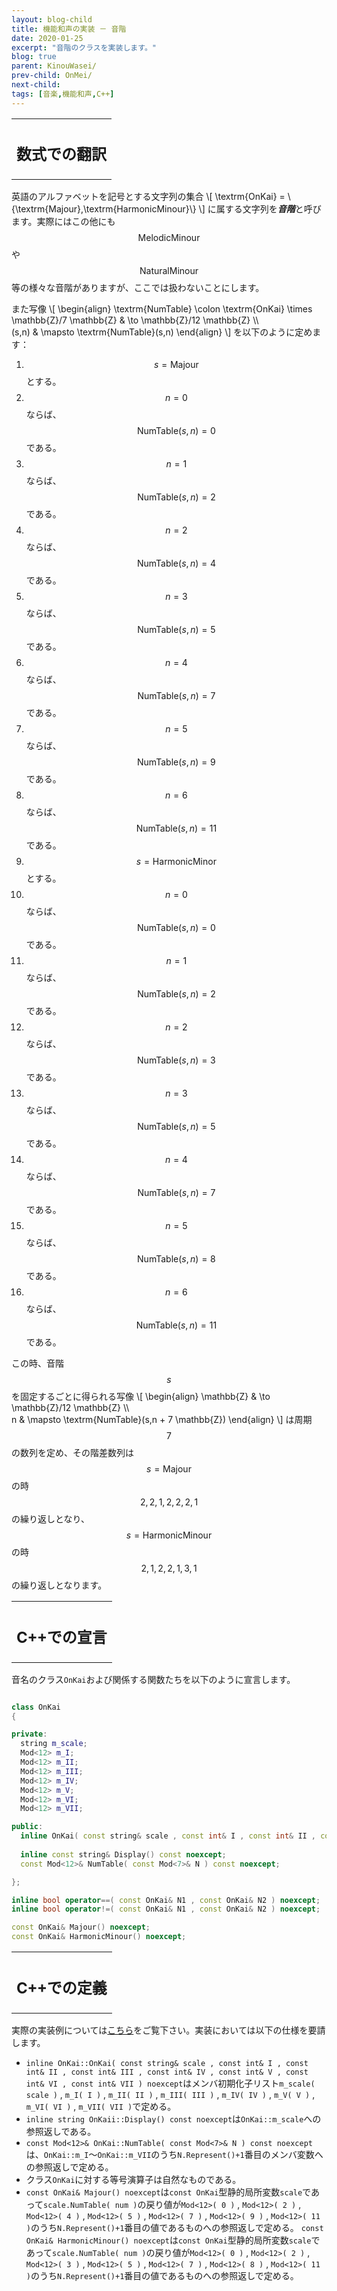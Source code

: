 ```yaml
---
layout: blog-child
title: 機能和声の実装 － 音階
date: 2020-01-25
excerpt: "音階のクラスを実装します。"
blog: true
parent: KinouWasei/
prev-child: OnMei/
next-child:
tags: [音楽,機能和声,C++]
---
```


<table>
  <tr>
    <th>
      <h2>数式での翻訳</h2>
    </th>
  </tr>
</table>

英語のアルファベットを記号とする文字列の集合
\\[
\textrm{OnKai} = \\{\textrm{Majour},\textrm{HarmonicMinour}\\}
\\]
に属する文字列を***音階***と呼びます。実際にはこの他にも$$\textrm{MelodicMinour}$$や$$\textrm{NaturalMinour}$$等の様々な音階がありますが、ここでは扱わないことにします。

また写像
\\[
\begin{align}
\textrm{NumTable} \colon \textrm{OnKai} \times \mathbb{Z}/7 \mathbb{Z} & \to \mathbb{Z}/12 \mathbb{Z} \\\\\
(s,n) & \mapsto \textrm{NumTable}(s,n)
\end{align}
\\]
を以下のように定めます：
1. $$s = \textrm{Majour}$$とする。
  1. $$n = 0$$ならば、$$\textrm{NumTable}(s,n) = 0$$である。
  1. $$n = 1$$ならば、$$\textrm{NumTable}(s,n) = 2$$である。
  1. $$n = 2$$ならば、$$\textrm{NumTable}(s,n) = 4$$である。
  1. $$n = 3$$ならば、$$\textrm{NumTable}(s,n) = 5$$である。
  1. $$n = 4$$ならば、$$\textrm{NumTable}(s,n) = 7$$である。
  1. $$n = 5$$ならば、$$\textrm{NumTable}(s,n) = 9$$である。
  1. $$n = 6$$ならば、$$\textrm{NumTable}(s,n) = 11$$である。
1. $$s = \textrm{HarmonicMinor}$$とする。
  1. $$n = 0$$ならば、$$\textrm{NumTable}(s,n) = 0$$である。
  1. $$n = 1$$ならば、$$\textrm{NumTable}(s,n) = 2$$である。
  1. $$n = 2$$ならば、$$\textrm{NumTable}(s,n) = 3$$である。
  1. $$n = 3$$ならば、$$\textrm{NumTable}(s,n) = 5$$である。
  1. $$n = 4$$ならば、$$\textrm{NumTable}(s,n) = 7$$である。
  1. $$n = 5$$ならば、$$\textrm{NumTable}(s,n) = 8$$である。
  1. $$n = 6$$ならば、$$\textrm{NumTable}(s,n) = 11$$である。

この時、音階$$s$$を固定するごとに得られる写像
\\[
\begin{align}
\mathbb{Z} & \to \mathbb{Z}/12 \mathbb{Z} \\\\\
n & \mapsto \textrm{NumTable}(s,n + 7 \mathbb{Z})
\end{align}
\\]
は周期$$7$$の数列を定め、その階差数列は$$s = \textrm{Majour}$$の時$$2,2,1,2,2,2,1$$の繰り返しとなり、$$s = \textrm{HarmonicMinour}$$の時$$2,1,2,2,1,3,1$$の繰り返しとなります。


<table>
  <tr>
    <th>
      <h2>C++での宣言</h2>
    </th>
  </tr>
</table>

音名のクラス`OnKai`および関係する関数たちを以下のように宣言します。

~~~c++

class OnKai
{

private:
  string m_scale;
  Mod<12> m_I;
  Mod<12> m_II;
  Mod<12> m_III;
  Mod<12> m_IV;
  Mod<12> m_V;
  Mod<12> m_VI;
  Mod<12> m_VII;

public:
  inline OnKai( const string& scale , const int& I , const int& II , const int& III , const int& IV , const int& V , const int& VI , const int& VII ) noexcept;
  
  inline const string& Display() const noexcept;
  const Mod<12>& NumTable( const Mod<7>& N ) const noexcept;

};

inline bool operator==( const OnKai& N1 , const OnKai& N2 ) noexcept;
inline bool operator!=( const OnKai& N1 , const OnKai& N2 ) noexcept;

const OnKai& Majour() noexcept;
const OnKai& HarmonicMinour() noexcept;

~~~


<table>
  <tr>
    <th>
      <h2>C++での定義</h2>
    </th>
  </tr>
</table>

実際の実装例については[こちら](https://github.com/p-adic/cpp/tree/master/Music/OnMei)をご覧下さい。実装においては以下の仕様を要請します。
- `inline OnKai::OnKai( const string& scale , const int& I , const int& II , const int& III , const int& IV , const int& V , const int& VI , const int& VII ) noexcept`はメンバ初期化子リスト`m_scale( scale )` , `m_I( I )` , `m_II( II )` , `m_III( III )` , `m_IV( IV )` , `m_V( V )` , `m_VI( VI )` , `m_VII( VII )`で定める。
- `inline string OnKaii::Display() const noexcept`は`OnKai::m_scale`への参照返しである。
- `const Mod<12>& OnKai::NumTable( const Mod<7>& N ) const noexcept`は、`OnKai::m_I`～`OnKai::m_VII`のうち`N.Represent()+1`番目のメンバ変数への参照返しで定める。
- クラス`OnKai`に対する等号演算子は自然なものである。
- `const OnKai& Majour() noexcept`は`const OnKai`型静的局所変数`scale`であって`scale.NumTable( num )`の戻り値が`Mod<12>( 0 )` , `Mod<12>( 2 )` , `Mod<12>( 4 )` , `Mod<12>( 5 )` , `Mod<12>( 7 )` , `Mod<12>( 9 )` , `Mod<12>( 11 )`のうち`N.Represent()+1`番目の値であるものへの参照返しで定める。
`const OnKai& HarmonicMinour() noexcept`は`const OnKai`型静的局所変数`scale`であって`scale.NumTable( num )`の戻り値が`Mod<12>( 0 )` , `Mod<12>( 2 )` , `Mod<12>( 3 )` , `Mod<12>( 5 )` , `Mod<12>( 7 )` , `Mod<12>( 8 )` , `Mod<12>( 11 )`のうち`N.Represent()+1`番目の値であるものへの参照返しで定める。
